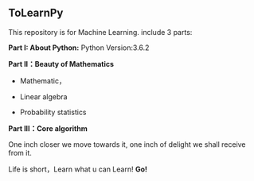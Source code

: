 ## ToLearnPy

This repository is for Machine Learning.
include 3 parts:

**Part I: About Python:** Python Version:3.6.2

**Part II：Beauty of Mathematics**

- Mathematic，

- Linear algebra

- Probability statistics

**Part III：Core algorithm**

One inch closer we move towards it, one inch of delight we shall receive from it.

Life is short，Learn what u can Learn! **Go!**
